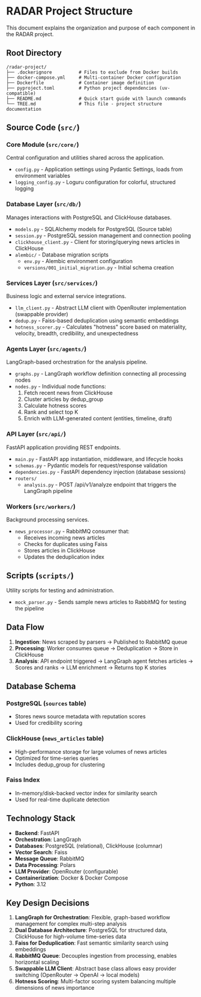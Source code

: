 # RADAR Project Structure

This document explains the organization and purpose of each component in the RADAR project.

## Root Directory

```
/radar-project/
├── .dockerignore          # Files to exclude from Docker builds
├── docker-compose.yml     # Multi-container Docker configuration
├── Dockerfile             # Container image definition
├── pyproject.toml         # Python project dependencies (uv-compatible)
├── README.md              # Quick start guide with launch commands
└── TREE.md                # This file - project structure documentation
```

## Source Code (`src/`)

### Core Module (`src/core/`)

Central configuration and utilities shared across the application.

- `config.py` - Application settings using Pydantic Settings, loads from environment variables
- `logging_config.py` - Loguru configuration for colorful, structured logging

### Database Layer (`src/db/`)

Manages interactions with PostgreSQL and ClickHouse databases.

- `models.py` - SQLAlchemy models for PostgreSQL (Source table)
- `session.py` - PostgreSQL session management and connection pooling
- `clickhouse_client.py` - Client for storing/querying news articles in ClickHouse
- `alembic/` - Database migration scripts
  - `env.py` - Alembic environment configuration
  - `versions/001_initial_migration.py` - Initial schema creation

### Services Layer (`src/services/`)

Business logic and external service integrations.

- `llm_client.py` - Abstract LLM client with OpenRouter implementation (swappable provider)
- `dedup.py` - Faiss-based deduplication using semantic embeddings
- `hotness_scorer.py` - Calculates "hotness" score based on materiality, velocity, breadth, credibility, and unexpectedness

### Agents Layer (`src/agents/`)

LangGraph-based orchestration for the analysis pipeline.

- `graphs.py` - LangGraph workflow definition connecting all processing nodes
- `nodes.py` - Individual node functions:
  1. Fetch recent news from ClickHouse
  2. Cluster articles by dedup_group
  3. Calculate hotness scores
  4. Rank and select top K
  5. Enrich with LLM-generated content (entities, timeline, draft)

### API Layer (`src/api/`)

FastAPI application providing REST endpoints.

- `main.py` - FastAPI app instantiation, middleware, and lifecycle hooks
- `schemas.py` - Pydantic models for request/response validation
- `dependencies.py` - FastAPI dependency injection (database sessions)
- `routers/`
  - `analysis.py` - POST /api/v1/analyze endpoint that triggers the LangGraph pipeline

### Workers (`src/workers/`)

Background processing services.

- `news_processor.py` - RabbitMQ consumer that:
  - Receives incoming news articles
  - Checks for duplicates using Faiss
  - Stores articles in ClickHouse
  - Updates the deduplication index

## Scripts (`scripts/`)

Utility scripts for testing and administration.

- `mock_parser.py` - Sends sample news articles to RabbitMQ for testing the pipeline

## Data Flow

1. **Ingestion**: News scraped by parsers → Published to RabbitMQ queue
2. **Processing**: Worker consumes queue → Deduplication → Store in ClickHouse
3. **Analysis**: API endpoint triggered → LangGraph agent fetches articles → Scores and ranks → LLM enrichment → Returns top K stories

## Database Schema

### PostgreSQL (`sources` table)
- Stores news source metadata with reputation scores
- Used for credibility scoring

### ClickHouse (`news_articles` table)
- High-performance storage for large volumes of news articles
- Optimized for time-series queries
- Includes dedup_group for clustering

### Faiss Index
- In-memory/disk-backed vector index for similarity search
- Used for real-time duplicate detection

## Technology Stack

- **Backend**: FastAPI
- **Orchestration**: LangGraph
- **Databases**: PostgreSQL (relational), ClickHouse (columnar)
- **Vector Search**: Faiss
- **Message Queue**: RabbitMQ
- **Data Processing**: Polars
- **LLM Provider**: OpenRouter (configurable)
- **Containerization**: Docker & Docker Compose
- **Python**: 3.12

## Key Design Decisions

1. **LangGraph for Orchestration**: Flexible, graph-based workflow management for complex multi-step analysis
2. **Dual Database Architecture**: PostgreSQL for structured data, ClickHouse for high-volume time-series data
3. **Faiss for Deduplication**: Fast semantic similarity search using embeddings
4. **RabbitMQ Queue**: Decouples ingestion from processing, enables horizontal scaling
5. **Swappable LLM Client**: Abstract base class allows easy provider switching (OpenRouter → OpenAI → local models)
6. **Hotness Scoring**: Multi-factor scoring system balancing multiple dimensions of news importance

